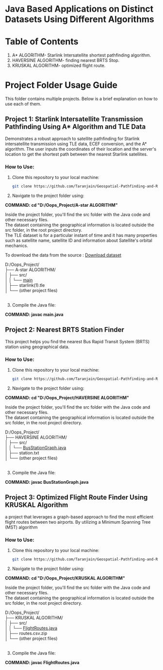 # Java Based Applications on Distinct Datasets Using Different Algorithms

# Table of Contents

1. A* ALGORITHM- Starlink Intersatellite shortest pathfinding algorithm.
2. HAVERSINE ALGORITHM- finding nearest BRTS Stop.
3. KRUSKAL ALGORITHM- optimized flight route.

# Project Folder Usage Guide

This folder contains multiple projects. Below is a brief explanation on how to use each of them.
## Project 1: Starlink Intersatellite Transmission Pathfinding Using A* Algorithm and TLE Data

Demonstrates a robust approach to satellite pathfinding for Starlink intersatellite transmission using TLE data, ECEF conversion, and the A* algorithm. The user inputs the coordinates of their location and the server's location to get the shortest path between the nearest Starlink satellites.


### How to Use:
1. Clone this repository to your local machine:
   ```bash
   git clone https://github.com/Taranjain/Geospatial-Pathfinding-and-Route-Optimization.git 
2. Navigate to the project folder using:<br>

**COMMAND:  cd "D:/Oops_Project/A-star ALGORITHM"**

Inside the project folder, you'll find the src folder with the Java code and other necessary files.<br>
The dataset containing the geographical information is located outside the src folder, in the root project directory.<br>
The TLE dataset is for a particular instant of time and it has many properties such as satellite name, satellite ID and information about Satellite's orbital mechanics.

To download the data from the source : [Download dataset](https://celestrak.org/NORAD/elements/)

D:/Oops_Project/<br>
├── A-star ALGORITHM/<br>
│   ├── src/<br>
│   │   └── [main](https://github.com/Taranjain/Geospatial-Pathfinding-and-Route-Optimization/blob/master/A-star%20ALGORITHM/src/Main.java)<br>
│   ├── starlink(1).tle<br>
│   └── (other project files)<br><br>

3. Compile the Java file:

**COMMAND: javac main.java**

## Project 2: Nearest BRTS Station Finder

This project helps you find the nearest Bus Rapid Transit System (BRTS) station using geographical data.

### How to Use:
1. Clone this repository to your local machine:
   ```bash
   git clone https://github.com/Taranjain/Geospatial-Pathfinding-and-Route-Optimization.git 
2. Navigate to the project folder using:<br>

**COMMAND:  cd "D:/Oops_Project/HAVERSINE ALGORITHM"**

Inside the project folder, you'll find the src folder with the Java code and other necessary files.<br>
The dataset containing the geographical information is located outside the src folder, in the root project directory.<br>

D:/Oops_Project/<br>
├── HAVERSINE ALGORITHM/<br>
│   ├── src/<br>
│   │   └── [BusStationGraph.java](https://github.com/Taranjain/Geospatial-Pathfinding-and-Route-Optimization/blob/master/HAVERSINE%20ALGORITHM/src/BusStationGraph.java)<br>
│   ├── station.txt<br>
│   └── (other project files)<br><br>

3. Compile the Java file:

**COMMAND: javac BusStationGraph.java**

## Project 3: Optimized Flight Route Finder Using KRUSKAL Algorithm


a project that leverages a graph-based approach to find the most efficient flight routes between two airports. By utilizing a Minimum Spanning Tree (MST) algorithm


### How to Use:
1. Clone this repository to your local machine:
   ```bash
   git clone https://github.com/Taranjain/Geospatial-Pathfinding-and-Route-Optimization.git 
2. Navigate to the project folder using:<br>

**COMMAND:  cd "D:/Oops_Project/KRUSKAL ALGORITHM"**

Inside the project folder, you'll find the src folder with the Java code and other necessary files.<br>
The dataset containing the geographical information is located outside the src folder, in the root project directory.<br>

D:/Oops_Project/<br>
├── KRUSKAL ALGORITHM/<br>
│   ├── src/<br>
│   │   └── [FlightRoutes.java](https://github.com/Taranjain/Geospatial-Pathfinding-and-Route-Optimization/blob/master/KRUSKAL%20ALGORITHM/src/FlightRoutes.java)<br>
│   ├── routes.csv.zip<br>
│   └── (other project files)<br><br>

3. Compile the Java file:

**COMMAND: javac FlightRoutes.java**


